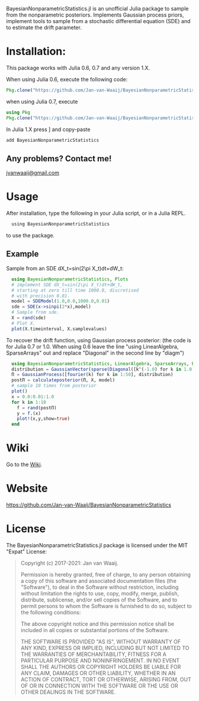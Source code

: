﻿BayesianNonparametricStatistics.jl is an unofficial Julia package to sample from the nonparametric posteriors. Implements Gaussian process priors, implement tools to sample from a stochastic differential equation (SDE) and to estimate the drift parameter.

# Installation:

This package works with Julia 0.6, 0.7 and any version 1.X.

When using Julia 0.6, execute the following code: 

```julia
Pkg.clone("https://github.com/Jan-van-Waaij/BayesianNonparametricStatistics.git", "BayesianNonparametricStatistics")
```

when using Julia 0.7, execute


```julia
using Pkg
Pkg.clone("https://github.com/Jan-van-Waaij/BayesianNonparametricStatistics.git", "BayesianNonparametricStatistics")
```

In Julia 1.X press ] and copy-paste
```julia
add BayesianNonparametricStatistics
```

## Any problems? Contact me!

<jvanwaaij@gmail.com>

# Usage

After installation, type the following in your Julia script, or in a Julia REPL. 

```julia
  using BayesianNonparametricStatistics
```

to use the package. 

## Example 

Sample from an SDE dX_t=sin(2\pi X_t)dt+dW_t: 

```julia
  using BayesianNonparametricStatistics, Plots
  # implement SDE dX_t=sin(2\pi X_t)dt+dW_t, 
  # starting at zero till time 1000.0, discretised 
  # with precision 0.01.
  model = SDEModel(1.0,0.0,1000.0,0.01)
  sde = SDE(x->sinpi(2*x),model)
  # Sample from sde.
  X = rand(sde)
  # Plot X. 
  plot(X.timeinterval, X.samplevalues)
```

To recover the drift function, using Gaussian process posterior:
(the code is for Julia 0.7 or 1.0. When using 0.6 leave the line "using LinearAlgebra, SparseArrays" out and replace "Diagonal" in the second line by "diagm") 

```julia
  using BayesianNonparametricStatistics, LinearAlgebra, SparseArrays, Plots
  distribution = GaussianVector(sparse(Diagonal([k^(-1.0) for k in 1.0:50.0])))
  Π = GaussianProcess([fourier(k) for k in 1:50], distribution)
  postΠ = calculateposterior(Π, X, model)
  # sample 10 times from posterior
  plot()
  x = 0.0:0.01:1.0
  for k in 1:10
    f = rand(postΠ)
    y = f.(x)
    plot!(x,y,show=true)
  end 
```

# Wiki

Go to the [Wiki](https://github.com/Jan-van-Waaij/BayesianNonparametricStatistics.jl/wiki).

# Website

https://github.com/Jan-van-Waaij/BayesianNonparametricStatistics

# License

The BayesianNonparametricStatistics.jl package is licensed under the MIT "Expat" License:

> Copyright (c) 2017-2021: Jan van Waaij.
>
> Permission is hereby granted, free of charge, to any person obtaining a copy
> of this software and associated documentation files (the "Software"), to deal
> in the Software without restriction, including without limitation the rights
> to use, copy, modify, merge, publish, distribute, sublicense, and/or sell
> copies of the Software, and to permit persons to whom the Software is
> furnished to do so, subject to the following conditions:
>
> The above copyright notice and this permission notice shall be included in all
> copies or substantial portions of the Software.
>
> THE SOFTWARE IS PROVIDED "AS IS", WITHOUT WARRANTY OF ANY KIND, EXPRESS OR
> IMPLIED, INCLUDING BUT NOT LIMITED TO THE WARRANTIES OF MERCHANTABILITY,
> FITNESS FOR A PARTICULAR PURPOSE AND NONINFRINGEMENT. IN NO EVENT SHALL THE
> AUTHORS OR COPYRIGHT HOLDERS BE LIABLE FOR ANY CLAIM, DAMAGES OR OTHER
> LIABILITY, WHETHER IN AN ACTION OF CONTRACT, TORT OR OTHERWISE, ARISING FROM,
> OUT OF OR IN CONNECTION WITH THE SOFTWARE OR THE USE OR OTHER DEALINGS IN THE
> SOFTWARE.
>
